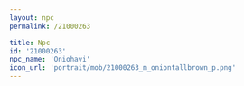 ```yaml
---
layout: npc
permalink: /21000263

title: Npc
id: '21000263'
npc_name: 'Oniohavi'
icon_url: 'portrait/mob/21000263_m_oniontallbrown_p.png'
---
```

